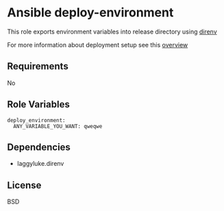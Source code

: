 Ansible deploy-environment
==========================

This role exports environment variables into release directory using [direnv](http://direnv.net/)

For more information about deployment setup see this [overview](https://github.com/kunik/ansible-role-deploy-metadata/blob/master/USAGE.md)

Requirements
------------

No

Role Variables
--------------

```
deploy_environment:
  ANY_VARIABLE_YOU_WANT: qweqwe
```

Dependencies
------------

- laggyluke.direnv

License
-------

BSD
